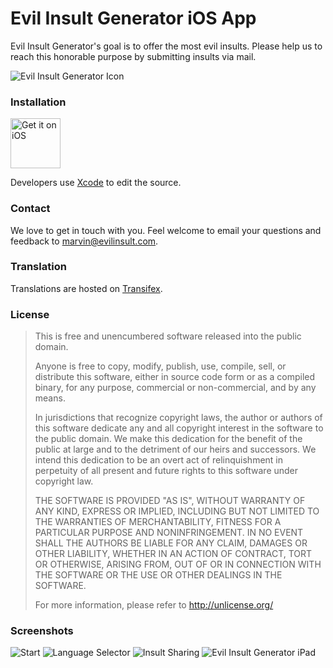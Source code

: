 # Evil Insult Generator iOS App

Evil Insult Generator's goal is to offer the most evil insults. Please help us to reach this honorable purpose by submitting insults
via mail.

![Evil Insult Generator Icon](https://cloud.githubusercontent.com/assets/22981912/19600664/5521d010-97a6-11e6-9f67-fec931b199d7.png)

### Installation

<a href="https://www.apple.com/">
  <img alt="Get it on iOS"
       src="https://devimages.apple.com.edgekey.net/app-store/marketing/guidelines/images/badge-download-on-the-app-store.svg" height="80" />
</a>

Developers use [Xcode](https://developer.apple.com/xcode/) to edit the source. 

### Contact

We love to get in touch with you. Feel welcome to email your questions and feedback to [marvin@evilinsult.com](mailto:marvin@evilinsult.com).

### Translation

Translations are hosted on [Transifex](https://www.transifex.com/evil-insult-generator/).

### License
> This is free and unencumbered software released into the public domain.
> 
> Anyone is free to copy, modify, publish, use, compile, sell, or
> distribute this software, either in source code form or as a compiled
> binary, for any purpose, commercial or non-commercial, and by any
> means.
> 
> In jurisdictions that recognize copyright laws, the author or authors
> of this software dedicate any and all copyright interest in the
> software to the public domain. We make this dedication for the benefit
> of the public at large and to the detriment of our heirs and
> successors. We intend this dedication to be an overt act of
> relinquishment in perpetuity of all present and future rights to this
> software under copyright law.
> 
> THE SOFTWARE IS PROVIDED "AS IS", WITHOUT WARRANTY OF ANY KIND,
> EXPRESS OR IMPLIED, INCLUDING BUT NOT LIMITED TO THE WARRANTIES OF
> MERCHANTABILITY, FITNESS FOR A PARTICULAR PURPOSE AND NONINFRINGEMENT.
> IN NO EVENT SHALL THE AUTHORS BE LIABLE FOR ANY CLAIM, DAMAGES OR
> OTHER LIABILITY, WHETHER IN AN ACTION OF CONTRACT, TORT OR OTHERWISE,
> ARISING FROM, OUT OF OR IN CONNECTION WITH THE SOFTWARE OR THE USE OR
> OTHER DEALINGS IN THE SOFTWARE.
> 
> For more information, please refer to <http://unlicense.org/>

### Screenshots

![Start](https://cloud.githubusercontent.com/assets/23451834/20262845/5d9c6ba8-aa64-11e6-870c-25c28835d8ec.PNG)
![Language Selector](https://cloud.githubusercontent.com/assets/23451834/20262846/5da602b2-aa64-11e6-9b97-35f42e8af32e.PNG)
![Insult Sharing](https://cloud.githubusercontent.com/assets/23451834/20262846/5da602b2-aa64-11e6-9b97-35f42e8af32e.PNG)
![Evil Insult Generator iPad](https://cloud.githubusercontent.com/assets/23451834/20263190/d2b13026-aa65-11e6-816c-9056adaa5f56.gif)
